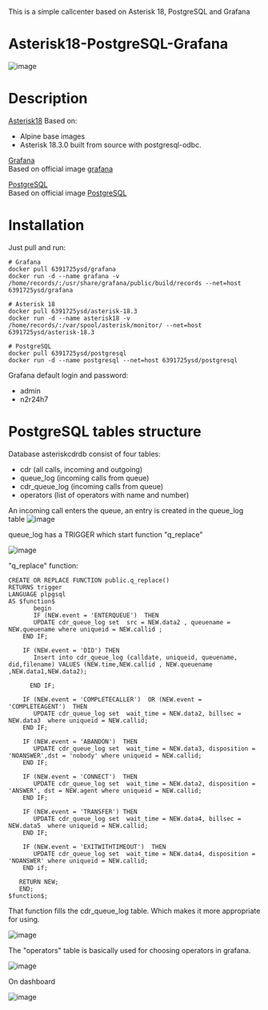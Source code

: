 This is a simple callcenter based on Asterisk 18, PostgreSQL and Grafana

# Asterisk18-PostgreSQL-Grafana
![image](https://user-images.githubusercontent.com/73586088/113707049-2bc4a080-9701-11eb-9a48-5464f6d9a4d8.png)

# Description
[Asterisk18](https://hub.docker.com/repository/docker/6391725ysd/asterisk-18.3) 
 Based on:
 - Alpine base images
 - Asterisk 18.3.0 built from source with postgresql-odbc. 

 [Grafana](https://hub.docker.com/repository/docker/6391725ysd/grafana)  
 Based on official image [grafana](https://hub.docker.com/r/grafana/grafana) 
 
  [PostgreSQL](https://hub.docker.com/repository/docker/6391725ysd/postgresql)  
 Based on official image [PostgreSQL](https://hub.docker.com/_/postgres) 
 
# Installation

Just pull and run:

    # Grafana 
    docker pull 6391725ysd/grafana
    docker run -d --name grafana -v /home/records/:/usr/share/grafana/public/build/records --net=host 6391725ysd/grafana
    
    # Asterisk 18
    docker pull 6391725ysd/asterisk-18.3
    docker run -d --name asterisk18 -v /home/records/:/var/spool/asterisk/monitor/ --net=host 6391725ysd/asterisk-18.3
    
    # PostgreSQL
    docker pull 6391725ysd/postgresql
    docker run -d --name postgresql --net=host 6391725ysd/postgresql
    
    

Grafana default login and password:
- admin
- n2r24h7

# PostgreSQL tables structure

Database asteriskcdrdb consist of four tables: 
- cdr (all calls, incoming and outgoing)
- queue_log (incoming calls from queue)
- cdr_queue_log (incoming calls from queue)
- operators (list of operators with name and number)

An incoming call enters the queue, an entry is created in the queue_log table
![image](https://user-images.githubusercontent.com/73586088/113996119-ad8b0a00-9878-11eb-8310-dc9955c28b1d.png)

queue_log has a TRIGGER which start function "q_replace"

![image](https://user-images.githubusercontent.com/73586088/113996316-e0cd9900-9878-11eb-9e51-3dc6db536456.png)

"q_replace" function:

    CREATE OR REPLACE FUNCTION public.q_replace()
    RETURNS trigger
    LANGUAGE plpgsql
    AS $function$
      	   begin
           IF (NEW.event = 'ENTERQUEUE')  THEN
           UPDATE cdr_queue_log set  src = NEW.data2 , queuename =  NEW.queuename where uniqueid = NEW.callid ;
        END IF;

        IF (NEW.event = 'DID') THEN
           Insert into cdr_queue_log (calldate, uniqueid, queuename, did,filename) VALUES (NEW.time,NEW.callid , NEW.queuename ,NEW.data1,NEW.data2);

          END IF;       
       
        IF (NEW.event = 'COMPLETECALLER')  OR (NEW.event = 'COMPLETEAGENT')  THEN
           UPDATE cdr_queue_log set  wait_time = NEW.data2, billsec = NEW.data3  where uniqueid = NEW.callid;
        END IF;

        IF (NEW.event = 'ABANDON')  THEN
           UPDATE cdr_queue_log set  wait_time = NEW.data3, disposition = 'NOANSWER',dst = 'nobody' where uniqueid = NEW.callid;
        END IF;

        IF (NEW.event = 'CONNECT')  THEN
           UPDATE cdr_queue_log set  wait_time = NEW.data2, disposition = 'ANSWER', dst = NEW.agent where uniqueid = NEW.callid;
        END IF;

        IF (NEW.event = 'TRANSFER') THEN
           UPDATE cdr_queue_log set  wait_time = NEW.data4, billsec = NEW.data5  where uniqueid = NEW.callid;
        END IF;

        IF (NEW.event = 'EXITWITHTIMEOUT')  THEN
           UPDATE cdr_queue_log set  wait_time = NEW.data4, disposition = 'NOANSWER' where uniqueid = NEW.callid;
        END if;	
	   
	   RETURN NEW;
	   END; 
    $function$;

That function fills the cdr_queue_log table. Which makes it more appropriate for using.

![image](https://user-images.githubusercontent.com/73586088/114003039-3f961100-987f-11eb-81e4-1b1733cfdb49.png)

The "operators" table is basically used for choosing operators in grafana.

![image](https://user-images.githubusercontent.com/73586088/114005210-242c0580-9881-11eb-9afa-d27dcaac4666.png)

On dashboard

![image](https://user-images.githubusercontent.com/73586088/114005171-1b3b3400-9881-11eb-89fd-4ebf77dda5c1.png)




